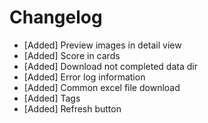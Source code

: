 # Changelog


* [Added] Preview images in detail view
* [Added] Score in cards
* [Added] Download not completed data dir
* [Added] Error log information
* [Added] Common excel file download
* [Added] Tags
* [Added] Refresh button